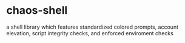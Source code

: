 # chaos-shell
a shell library which features standardized colored prompts, account elevation, script integrity checks, and enforced enviroment checks

